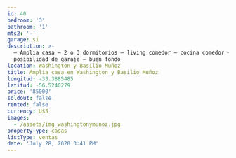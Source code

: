 ```yaml
---
id: 40
bedroom: '3'
bathroom: '1'
mts2: '-'
garage: si
description: >-
  – Amplia casa – 2 o 3 dormitorios – living comedor – cocina comedor –
  posibilidad de garaje – buen fondo
location: Washington y Basilio Muñoz
title: Amplia casa en Washington y Basilio Muñoz
longitud: -33.3885485
latitud: -56.5240279
price: '85000'
soldout: false
rented: false
currency: U$S
images:
  - /assets/img_washingtonymunoz.jpg
propertyType: casas
listType: ventas
date: 'July 28, 2020 3:41 PM'
---
```


